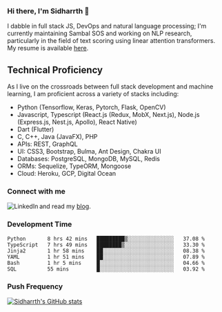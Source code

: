 ### Hi there, I'm Sidharrth 👋

I dabble in full stack JS, DevOps and natural language processing; I'm currently maintaining Sambal SOS and working on NLP research, particularly in the field of text scoring using linear attention transformers. My resume is available [here](https://mathsforgeeks.org/assets/resume.pdf).

## Technical Proficiency
As I live on the crossroads between full stack development and machine learning, I am proficient across a variety of stacks including:
- Python (Tensorflow, Keras, Pytorch, Flask, OpenCV)
- Javascript, Typescript (React.js (Redux, MobX, Next.js), Node.js (Express.js, Nest.js, Apollo), React Native)
- Dart (Flutter)
- C, C++, Java (JavaFX), PHP
- APIs: REST, GraphQL
- UI: CSS3, Bootstrap, Bulma, Ant Design, Chakra UI
- Databases: PostgreSQL, MongoDB, MySQL, Redis
- ORMs: Sequelize, TypeORM, Mongoose
- Cloud: Heroku, GCP, Digital Ocean

### Connect with me

[<img align="left" alt="LinkedIn" src="https://img.shields.io/badge/linkedin-%230077B5.svg?&style=for-the-badge&logo=linkedin&logoColor=white" />][linkedin]
and read my [blog].


### Development Time
<!--START_SECTION:waka-->

```text
Python       8 hrs 42 mins   █████████▒░░░░░░░░░░░░░░░   37.08 %
TypeScript   7 hrs 49 mins   ████████▒░░░░░░░░░░░░░░░░   33.30 %
Jinja2       1 hr 58 mins    ██░░░░░░░░░░░░░░░░░░░░░░░   08.38 %
YAML         1 hr 51 mins    ██░░░░░░░░░░░░░░░░░░░░░░░   07.89 %
Bash         1 hr 5 mins     █░░░░░░░░░░░░░░░░░░░░░░░░   04.66 %
SQL          55 mins         █░░░░░░░░░░░░░░░░░░░░░░░░   03.92 %
```

<!--END_SECTION:waka-->

### Push Frequency
[![Sidharrth's GitHub stats](https://github-readme-stats.vercel.app/api?username=sidharrth2002&show_icons=true)](https://github.com/sidharrth2002/github-readme-stats)

[site]: http://mathsforgeeks.org/
[blog]: https://mathsforgeeks.org/blog
[linkedin]: https://www.linkedin.com/in/sidharrth-nagappan/
